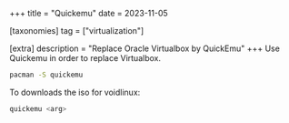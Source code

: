 +++
title = "Quickemu"
date = 2023-11-05

[taxonomies]
tag = ["virtualization"]

[extra]
description = "Replace Oracle Virtualbox by QuickEmu"
+++
Use Quickemu in order to replace Virtualbox.

```sh
pacman -S quickemu
```

To downloads the iso for voidlinux:

```sh
quickemu <arg>
```
